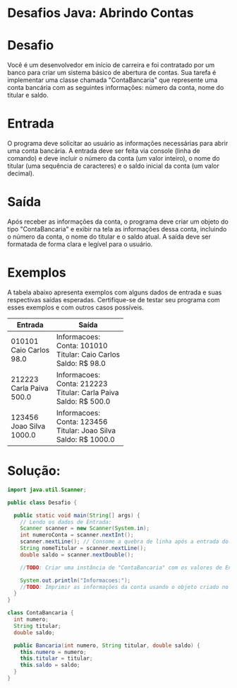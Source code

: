 # Desafios Java: Abrindo Contas

# ****Desafio****

Você é um desenvolvedor em início de carreira e foi contratado por um banco para criar um sistema básico de abertura de contas. Sua tarefa é implementar uma classe chamada "ContaBancaria" que represente uma conta bancária com as seguintes informações: número da conta, nome do titular e saldo.

# ****Entrada****

O programa deve solicitar ao usuário as informações necessárias para abrir uma conta bancária. A entrada deve ser feita via console (linha de comando) e deve incluir o número da conta (um valor inteiro), o nome do titular (uma sequência de caracteres) e o saldo inicial da conta (um valor decimal).

# Saída

Após receber as informações da conta, o programa deve criar um objeto do tipo "ContaBancaria" e exibir na tela as informações dessa conta, incluindo o número da conta, o nome do titular e o saldo atual. A saída deve ser formatada de forma clara e legível para o usuário.

# Exemplos

A tabela abaixo apresenta exemplos com alguns dados de entrada e suas respectivas saídas esperadas. Certifique-se de testar seu programa com esses exemplos e com outros casos possíveis.

| Entrada | Saída |
| --- | --- |
| 010101 <br> Caio Carlos <br> 98.0 <br> | Informacoes: <br> Conta: 101010 <br> Titular: Caio Carlos <br> Saldo: R$ 98.0 <br> |
|212223 <br> Carla Paiva <br> 500.0 <br> | Informacoes: <br> Conta: 212223 <br> Titular: Carla Paiva <br> Saldo: R$ 500.0 <br> |
| 123456 <br> Joao Silva <br> 1000.0 <br>| Informacoes: <br> Conta: 123456 <br> Titular: Joao Silva <br> Saldo: R$ 1000.0 <br> |

# Solução:

```java
import java.util.Scanner;

public class Desafio {

  public static void main(String[] args) {
    // Lendo os dados de Entrada:
    Scanner scanner = new Scanner(System.in);
    int numeroConta = scanner.nextInt();
    scanner.nextLine(); // Consome a quebra de linha após a entrada do número da conta
    String nomeTitular = scanner.nextLine();
    double saldo = scanner.nextDouble();

    //TODO: Criar uma instância de "ContaBancaria" com os valores de Entrada.

    System.out.println("Informacoes:");
    //TODO: Imprimir as informações da conta usando o objeto criado no TODO acima.
  }
}

class ContaBancaria {
  int numero;
  String titular;
  double saldo;

  public Bancaria(int numero, String titular, double saldo) {
    this.numero = numero;
    this.titular = titular;
    this.saldo = saldo;
  }
}
```